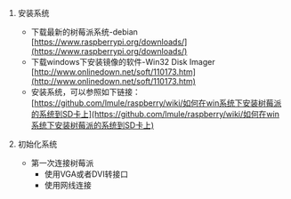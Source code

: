 1. 安装系统

	* 下载最新的树莓派系统-debian <br />
	[https://www.raspberrypi.org/downloads/](https://www.raspberrypi.org/downloads/)
	* 下载windows下安装镜像的软件-Win32 Disk Imager
	[http://www.onlinedown.net/soft/110173.htm](http://www.onlinedown.net/soft/110173.htm)
	* 安装系统，可以参照如下链接：
	[https://github.com/lmule/raspberry/wiki/如何在win系统下安装树莓派的系统到SD卡上](https://github.com/lmule/raspberry/wiki/如何在win系统下安装树莓派的系统到SD卡上)

2. 初始化系统

    * 第一次连接树莓派
        * 使用VGA或者DVI转接口<br />
        []()
        * 使用网线连接<br />
        []()


